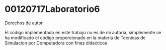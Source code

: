 # 00120717Laboratorio6
Derechos de autor

El codigo implementado en este trabajo no es de mi autoria, 
simplemente se ha modificado el codigo proporcionado en la materia de Tecnicas de Simulacion por Computadora
con fines didacticos
